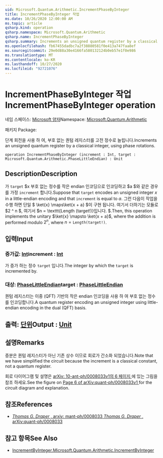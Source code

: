 ```yaml
---
uid: Microsoft.Quantum.Arithmetic.IncrementPhaseByInteger
title: IncrementPhaseByInteger 작업
ms.date: 10/26/2020 12:00:00 AM
ms.topic: article
qsharp.kind: operation
qsharp.namespace: Microsoft.Quantum.Arithmetic
qsharp.name: IncrementPhaseByInteger
qsharp.summary: Increments an unsigned quantum register by a classical integer, using phase rotations.
ms.openlocfilehash: fb67455dadbc7a2f38880581f0e413a747faa8ef
ms.sourcegitcommit: 29e0d88a30e4166fa580132124b0eb57e1f0e986
ms.translationtype: MT
ms.contentlocale: ko-KR
ms.lasthandoff: 10/27/2020
ms.locfileid: "92721076"
---
```

# <a name="incrementphasebyinteger-operation"></a><span data-ttu-id="8ead2-102">IncrementPhaseByInteger 작업</span><span class="sxs-lookup"><span data-stu-id="8ead2-102">IncrementPhaseByInteger operation</span></span>

<span data-ttu-id="8ead2-103">네임 스페이스: [Microsoft 양자](xref:Microsoft.Quantum.Arithmetic)</span><span class="sxs-lookup"><span data-stu-id="8ead2-103">Namespace: [Microsoft.Quantum.Arithmetic](xref:Microsoft.Quantum.Arithmetic)</span></span>

<span data-ttu-id="8ead2-104">패키지 [](https://nuget.org/packages/)</span><span class="sxs-lookup"><span data-stu-id="8ead2-104">Package: [](https://nuget.org/packages/)</span></span>


<span data-ttu-id="8ead2-105">단계 회전을 사용 하 여, 부호 없는 퀀텀 레지스터를 고전 정수로 늘립니다.</span><span class="sxs-lookup"><span data-stu-id="8ead2-105">Increments an unsigned quantum register by a classical integer, using phase rotations.</span></span>

```qsharp
operation IncrementPhaseByInteger (increment : Int, target : Microsoft.Quantum.Arithmetic.PhaseLittleEndian) : Unit
```


## <a name="description"></a><span data-ttu-id="8ead2-106">Description</span><span class="sxs-lookup"><span data-stu-id="8ead2-106">Description</span></span>

<span data-ttu-id="8ead2-107">가 `target` $x 부호 없는 정수를 작은 endian 인코딩으로 인코딩하고 $a $와 같은 경우를 가정 `increment` 합니다.</span><span class="sxs-lookup"><span data-stu-id="8ead2-107">Suppose that `target` encodes an unsigned integer $x$ in a little-endian encoding and that `increment` is equal to $a$.</span></span>
<span data-ttu-id="8ead2-108">그런 다음이 작업을 수행 하면 단일 $ \ket{x} \maps\ket{x + a} $이 구현 됩니다. 여기서 더하기는 모듈로 $2 ^ n $, 여기서 $n = \texttt{Length (target!)}입니다. $.</span><span class="sxs-lookup"><span data-stu-id="8ead2-108">Then, this operation implements the unitary $\ket{x} \mapsto \ket{x + a}$, where the addition is performed modulo $2^n$, where $n = \texttt{Length(target!)}$.</span></span>

## <a name="input"></a><span data-ttu-id="8ead2-109">입력</span><span class="sxs-lookup"><span data-stu-id="8ead2-109">Input</span></span>

### <a name="increment--int"></a><span data-ttu-id="8ead2-110">증가값: [Int](xref:microsoft.quantum.lang-ref.int)</span><span class="sxs-lookup"><span data-stu-id="8ead2-110">increment : [Int](xref:microsoft.quantum.lang-ref.int)</span></span>

<span data-ttu-id="8ead2-111">가 증가 하는 정수 `target` 입니다.</span><span class="sxs-lookup"><span data-stu-id="8ead2-111">The integer by which the `target` is incremented by.</span></span>


### <a name="target--phaselittleendian"></a><span data-ttu-id="8ead2-112">대상: [PhaseLittleEndian](xref:Microsoft.Quantum.Arithmetic.PhaseLittleEndian)</span><span class="sxs-lookup"><span data-stu-id="8ead2-112">target : [PhaseLittleEndian](xref:Microsoft.Quantum.Arithmetic.PhaseLittleEndian)</span></span>

<span data-ttu-id="8ead2-113">퀀텀 레지스터는 이중 (QFT) 기반의 작은 endian 인코딩을 사용 하 여 부호 없는 정수를 인코딩합니다.</span><span class="sxs-lookup"><span data-stu-id="8ead2-113">A quantum register encoding an unsigned integer using little-endian encoding in the dual (QFT) basis.</span></span>



## <a name="output--unit"></a><span data-ttu-id="8ead2-114">출력: [단위](xref:microsoft.quantum.lang-ref.unit)</span><span class="sxs-lookup"><span data-stu-id="8ead2-114">Output : [Unit](xref:microsoft.quantum.lang-ref.unit)</span></span>



## <a name="remarks"></a><span data-ttu-id="8ead2-115">설명</span><span class="sxs-lookup"><span data-stu-id="8ead2-115">Remarks</span></span>

<span data-ttu-id="8ead2-116">증분은 퀀텀 레지스터가 아닌 기존 상수 이므로 회로가 간소화 되었습니다.</span><span class="sxs-lookup"><span data-stu-id="8ead2-116">Note that we have simplified the circuit because the increment is a classical constant, not a quantum register.</span></span>

<span data-ttu-id="8ead2-117">회로 다이어그램 및 설명은 [ arXiv: 10-ant-ph/0008033v1의 6 페이지 ](https://arxiv.org/pdf/quant-ph/0008033.pdf#page=6) 에 있는 그림을 참조 하세요.</span><span class="sxs-lookup"><span data-stu-id="8ead2-117">See the figure on [ Page 6 of arXiv:quant-ph/0008033v1 ](https://arxiv.org/pdf/quant-ph/0008033.pdf#page=6) for the circuit diagram and explanation.</span></span>

## <a name="references"></a><span data-ttu-id="8ead2-118">참조</span><span class="sxs-lookup"><span data-stu-id="8ead2-118">References</span></span>

- [<span data-ttu-id="8ead2-119">*Thomas G. Draper* , arxiv: mant-ph/0008033</span><span class="sxs-lookup"><span data-stu-id="8ead2-119"> *Thomas G. Draper* , arXiv:quant-ph/0008033</span></span>](https://arxiv.org/pdf/quant-ph/0008033v1.pdf)

## <a name="see-also"></a><span data-ttu-id="8ead2-120">참고 항목</span><span class="sxs-lookup"><span data-stu-id="8ead2-120">See Also</span></span>

- [<span data-ttu-id="8ead2-121">IncrementByInteger.</span><span class="sxs-lookup"><span data-stu-id="8ead2-121">Microsoft.Quantum.Arithmetic.IncrementByInteger</span></span>](xref:Microsoft.Quantum.Arithmetic.IncrementByInteger)